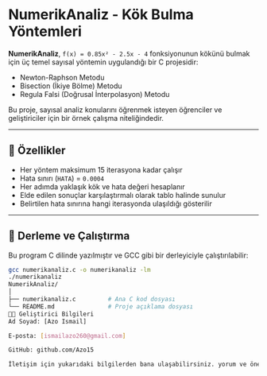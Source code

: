 # NumerikAnaliz - Kök Bulma Yöntemleri

**NumerikAnaliz**, `f(x) = 0.85x² - 2.5x - 4` fonksiyonunun kökünü bulmak için üç temel sayısal yöntemin uygulandığı bir C projesidir:

- Newton-Raphson Metodu  
- Bisection (İkiye Bölme) Metodu  
- Regula Falsi (Doğrusal İnterpolasyon) Metodu

Bu proje, sayısal analiz konularını öğrenmek isteyen öğrenciler ve geliştiriciler için bir örnek çalışma niteliğindedir.

---

## 🔧 Özellikler

- Her yöntem maksimum 15 iterasyona kadar çalışır  
- Hata sınırı (`HATA`) = `0.0004`  
- Her adımda yaklaşık kök ve hata değeri hesaplanır  
- Elde edilen sonuçlar karşılaştırmalı olarak tablo halinde sunulur  
- Belirtilen hata sınırına hangi iterasyonda ulaşıldığı gösterilir  

---

## 🚀 Derleme ve Çalıştırma

Bu program C dilinde yazılmıştır ve GCC gibi bir derleyiciyle çalıştırılabilir:

```bash
gcc numerikanaliz.c -o numerikanaliz -lm
./numerikanaliz
NumerikAnaliz/
│
├── numerikanaliz.c         # Ana C kod dosyası
└── README.md               # Proje açıklama dosyası
🧑‍💻 Geliştirici Bilgileri
Ad Soyad: [Azo Ismail]

E-posta: [ismailazo260@gmail.com]

GitHub: github.com/Azo15

İletişim için yukarıdaki bilgilerden bana ulaşabilirsiniz. yorum ve önerilrilerinizi her zaman memnuniyetle karşılarım!
